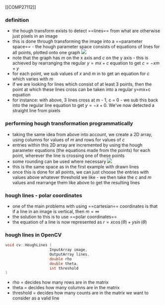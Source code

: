 [[COMP27112]]

### definition
- the hough transform exists to detect ==lines== from what are otherwise just pixels in an image
- this is done through transforming the image into a ==parameter space== - the hough parameter space consists of equations of lines for all points, plotted onto one graph
![](https://i.imgur.com/trzPHVp.png)
- note that the graph has $m$ on the x axis and $c$ on the y axis - this is achieved by rearranging the regular $y = mx + c$ equation to get $c = -xm + y$
- for each point, we sub values of $x$ and $m$ in to get an equation for $c$ which varies with $m$
- if we are looking for lines which consist of at least 3 points, then the point at which these lines cross can be taken into a regular y=mx+c equation
- for instance: with above, 3 lines cross at m - 1, c = 0 - we sub this back into the regular line equation to get $y = -x + 0$. We've now detected a straight line from pixels

### performing hough transformation programmatically
- taking the same idea from above into account, we create a 2D array, using columns for values of $m$ and rows for values of $c$
- entries within this 2D array are incremented by using the hough parameter equations (the equations made from the points) for each point, wherever the line is crossing one of these points
- some rounding can be used where necessary
![](https://i.imgur.com/rryXeih.png)
- this is the same space as in the first example with drawn lines
- once this is done for all points, we can just choose the entries with values above whatever threshold we like - we then take the $c$ and $m$ values and rearrange them like above to get the resulting lines

### hough lines - polar coordinates
- one of the main problems with using ==cartesian== coordinates is that if a line in an image is vertical, then $m = \infty$ 
- the solution to this is to use ==polar coordinates==
- the equation of a line is now represented as $r = x\cos(\theta) + y\sin(\theta)$ 

### hough lines in OpenCV
```cpp
void cv::HoughLines ( 
					InputArray image,
					OutputArray lines,
					double rho
					double theta,
					int threshold	 
)
```

- rho = decides how many rows are in the matrix
- theta = decides how many columns are in the matrix
- threshold = decides how many counts are in the matrix we want to consider as a valid line